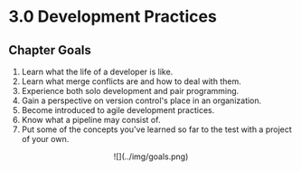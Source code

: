 # 3.0 Development Practices

## Chapter Goals
 1. Learn what the life of a developer is like.
 2. Learn what merge conflicts are and how to deal with them.
 3. Experience both solo development and pair programming.
 4. Gain a perspective on version control's place in an organization.
 5. Become introduced to agile development practices.
 6. Know what a pipeline may consist of.
 7. Put some of the concepts you've learned so far to the test with a project of your own.

<center>
  ![](../img/goals.png)  
</center>
